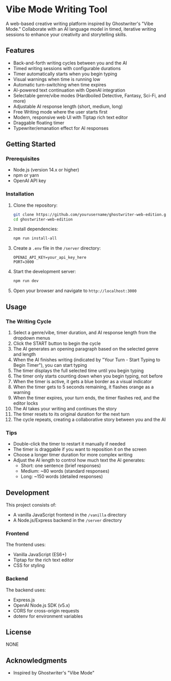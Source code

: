 # Vibe Mode Writing Tool

A web-based creative writing platform inspired by Ghostwriter's "Vibe Mode." Collaborate with an AI language model in timed, iterative writing sessions to enhance your creativity and storytelling skills.

## Features

- Back-and-forth writing cycles between you and the AI
- Timed writing sessions with configurable durations
- Timer automatically starts when you begin typing
- Visual warnings when time is running low
- Automatic turn-switching when time expires
- AI-powered text continuation with OpenAI integration
- Selectable genre/vibe modes (Hardboiled Detective, Fantasy, Sci-Fi, and more)
- Adjustable AI response length (short, medium, long)
- Free Writing mode where the user starts first
- Modern, responsive web UI with Tiptap rich text editor
- Draggable floating timer
- Typewriter/emanation effect for AI responses

## Getting Started

### Prerequisites

- Node.js (version 14.x or higher)
- npm or yarn
- OpenAI API key

### Installation

1. Clone the repository:
   ```bash
   git clone https://github.com/yourusername/ghostwriter-web-edition.git
   cd ghostwriter-web-edition
   ```

2. Install dependencies:
   ```bash
   npm run install-all
   ```

3. Create a `.env` file in the `/server` directory:
   ```
   OPENAI_API_KEY=your_api_key_here
   PORT=3000
   ```

4. Start the development server:
   ```bash
   npm run dev
   ```

5. Open your browser and navigate to `http://localhost:3000`

## Usage

### The Writing Cycle

1. Select a genre/vibe, timer duration, and AI response length from the dropdown menus
2. Click the START button to begin the cycle
3. The AI generates an opening paragraph based on the selected genre and length
4. When the AI finishes writing (indicated by "Your Turn - Start Typing to Begin Timer"), you can start typing
5. The timer displays the full selected time until you begin typing
6. The timer only starts counting down when you begin typing, not before
7. When the timer is active, it gets a blue border as a visual indicator
8. When the timer gets to 5 seconds remaining, it flashes orange as a warning
9. When the timer expires, your turn ends, the timer flashes red, and the editor locks
10. The AI takes your writing and continues the story
11. The timer resets to its original duration for the next turn
12. The cycle repeats, creating a collaborative story between you and the AI

### Tips

- Double-click the timer to restart it manually if needed
- The timer is draggable if you want to reposition it on the screen
- Choose a longer timer duration for more complex writing
- Adjust the AI length to control how much text the AI generates:
  - Short: one sentence (brief responses)
  - Medium: ~80 words (standard responses)
  - Long: ~150 words (detailed responses)

## Development

This project consists of:

- A vanilla JavaScript frontend in the `/vanilla` directory
- A Node.js/Express backend in the `/server` directory

### Frontend

The frontend uses:
- Vanilla JavaScript (ES6+)
- Tiptap for the rich text editor
- CSS for styling

### Backend

The backend uses:
- Express.js
- OpenAI Node.js SDK (v5.x)
- CORS for cross-origin requests
- dotenv for environment variables

## License

NONE

## Acknowledgments

- Inspired by Ghostwriter's "Vibe Mode"
